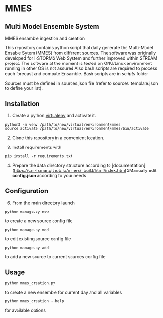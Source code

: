 # MMES
## Multi Model Ensemble System
MMES ensamble ingestion and creation

This repository contains python script that daily generate the Multi-Model Ensable Sytem (MMES)
from different sources.
The software was originally developed for I-STORMS Web System and further improved within STREAM project.
The software at the moment is tested on GNU/Linux environment running in other OS is not assured
Also bash scripts are required to process each forecast and compute Ensamble. Bash scripts are in *scripts* folder 

Sources must be defined in sources.json file (refer to sources_template.json to define your list).

## Installation
    
1. Create a python [virtualenv](https://docs.python.org/3/library/venv.html) and activate it.
```
python3 -m venv /path/to/new/virtual/environment/mmes
source activate /path/to/new/virtual/environment/mmes/bin/activate
```
2. Clone this repository in a convenient location.


3. Install requirements with

```
pip install -r requirements.txt
```
4. Prepare the data directory structure according to [documentation](https://cnr-ismar.github.io/mmes/_build/html/index.html
5Manually edit **config.json** according to your needs

## Configuration

6. From the main directory launch
```
python manage.py new
```
to create a new source config file
```
python manage.py mod
```
to edit existing source config file

```
python manage.py add
```
to add a new source to current sources config file

## Usage

```
python mmes_creation.py
```
to create a new ensemble for current day and all variables
```
python mmes_creation --help
```
for available options



